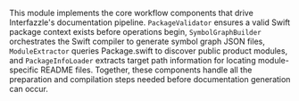 This module implements the core workflow components that drive Interfazzle's documentation pipeline. `PackageValidator` ensures a valid Swift package context exists before operations begin, `SymbolGraphBuilder` orchestrates the Swift compiler to generate symbol graph JSON files, `ModuleExtractor` queries Package.swift to discover public product modules, and `PackageInfoLoader` extracts target path information for locating module-specific README files. Together, these components handle all the preparation and compilation steps needed before documentation generation can occur.
